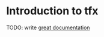 # Introduction to tfx

TODO: write [great documentation](http://jacobian.org/writing/what-to-write/)
